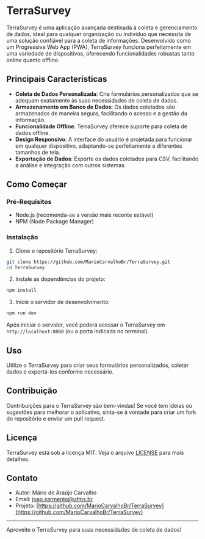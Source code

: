 # TerraSurvey

TerraSurvey é uma aplicação avançada destinada à coleta e gerenciamento de dados, ideal para qualquer organização ou indivíduo que necessita de uma solução confiável para a coleta de informações. Desenvolvido como um Progressive Web App (PWA), TerraSurvey funciona perfeitamente em uma variedade de dispositivos, oferecendo funcionalidades robustas tanto online quanto offline.

## Principais Características

- **Coleta de Dados Personalizada**: Crie formulários personalizados que se adequam exatamente às suas necessidades de coleta de dados.
- **Armazenamento em Banco de Dados**: Os dados coletados são armazenados de maneira segura, facilitando o acesso e a gestão da informação.
- **Funcionalidade Offline**: TerraSurvey oferece suporte para coleta de dados offline.
- **Design Responsivo**: A interface do usuário é projetada para funcionar em qualquer dispositivo, adaptando-se perfeitamente a diferentes tamanhos de tela.
- **Exportação de Dados**: Exporte os dados coletados para CSV, facilitando a análise e integração com outros sistemas.

## Como Começar

### Pré-Requisitos

- Node.js (recomenda-se a versão mais recente estável)
- NPM (Node Package Manager)

### Instalação

1. Clone o repositório TerraSurvey:

```bash
git clone https://github.com/MarioCarvalhoBr/TerraSurvey.git
cd TerraSurvey
```

2. Instale as dependências do projeto:

```bash
npm install
```

3. Inicie o servidor de desenvolvimento:

```bash
npm run dev
```

Após iniciar o servidor, você poderá acessar o TerraSurvey em `http://localhost:8080` (ou a porta indicada no terminal).

## Uso

Utilize o TerraSurvey para criar seus formulários personalizados, coletar dados e exportá-los conforme necessário.

## Contribuição

Contribuições para o TerraSurvey são bem-vindas! Se você tem ideias ou sugestões para melhorar o aplicativo, sinta-se à vontade para criar um fork do repositório e enviar um pull request.

## Licença

TerraSurvey está sob a licença MIT. Veja o arquivo [LICENSE](LICENSE) para mais detalhes.

## Contato

- Autor: Mário de Araújo Carvalho
- Email: joao.sarmento@ufms.br
- Projeto: [https://github.com/MarioCarvalhoBr/TerraSurvey](https://github.com/MarioCarvalhoBr/TerraSurvey)

---

Aproveite o TerraSurvey para suas necessidades de coleta de dados!